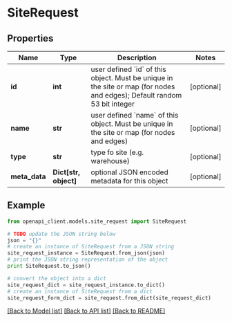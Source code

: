 # SiteRequest


## Properties
Name | Type | Description | Notes
------------ | ------------- | ------------- | -------------
**id** | **int** | user defined &#x60;id&#x60; of this object. Must be unique in the site or map (for nodes and edges); Default random 53 bit integer | [optional] 
**name** | **str** | user defined &#x60;name&#x60; of this object. Must be unique in the site or map (for nodes and edges) | [optional] 
**type** | **str** | type fo site (e.g. warehouse) | [optional] 
**meta_data** | **Dict[str, object]** | optional JSON encoded metadata for this object | [optional] 

## Example

```python
from openapi_client.models.site_request import SiteRequest

# TODO update the JSON string below
json = "{}"
# create an instance of SiteRequest from a JSON string
site_request_instance = SiteRequest.from_json(json)
# print the JSON string representation of the object
print SiteRequest.to_json()

# convert the object into a dict
site_request_dict = site_request_instance.to_dict()
# create an instance of SiteRequest from a dict
site_request_form_dict = site_request.from_dict(site_request_dict)
```
[[Back to Model list]](../README.md#documentation-for-models) [[Back to API list]](../README.md#documentation-for-api-endpoints) [[Back to README]](../README.md)


